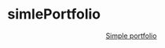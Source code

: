# simlePortfolio
<p align="center">
  <a align="center" href="https://akabyl.github.io/simlePortfolio/" target="_blank">Simple portfolio</a>
</p>

